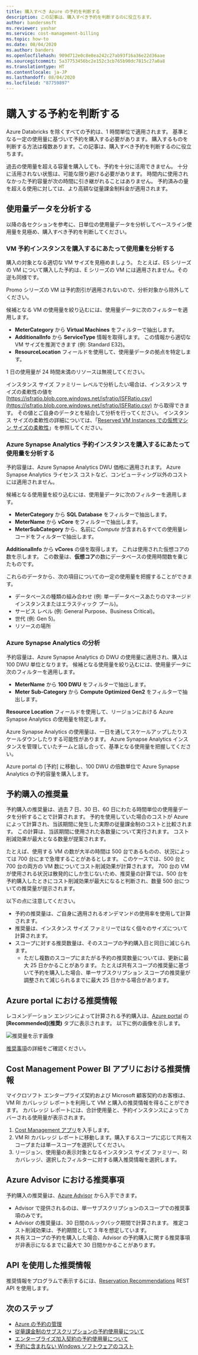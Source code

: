 ```yaml
---
title: 購入すべき Azure の予約を判断する
description: この記事は、購入すべき予約を判断するのに役立ちます。
author: bandersmsft
ms.reviewer: yashar
ms.service: cost-management-billing
ms.topic: how-to
ms.date: 08/04/2020
ms.author: banders
ms.openlocfilehash: 909d712e0c8e8ea242c27ab93f16a36e22d36aae
ms.sourcegitcommit: 5a37753456bc2e152c3cb765b90dc7815c27a0a8
ms.translationtype: HT
ms.contentlocale: ja-JP
ms.lasthandoff: 08/04/2020
ms.locfileid: "87759897"
---
```

# <a name="determine-what-reservation-to-purchase"></a>購入する予約を判断する

Azure Databricks を除くすべての予約は、1 時間単位で適用されます。 基準となる一定の使用量に基づいて予約を購入する必要があります。 購入するものを判断する方法は複数あります。この記事は、購入すべき予約を判断するのに役立ちます。

過去の使用量を超える容量を購入しても、予約を十分に活用できません。 十分に活用されない状態は、可能な限り避ける必要があります。 時間内に使用されなかった予約容量が次の時間に引き継がれることはありません。 予約済みの量を超える使用に対しては、より高額な従量課金制料金が適用されます。

## <a name="analyze-usage-data"></a>使用量データを分析する

以降の各セクションを参考に、日単位の使用量データを分析してベースライン使用量を見極め、購入すべき予約を判断してください。

### <a name="analyze-usage-for-a-vm-reserved-instance-purchase"></a>VM 予約インスタンスを購入するにあたって使用量を分析する

購入の対象となる適切な VM サイズを見極めましょう。 たとえば、ES シリーズの VM について購入した予約は、E シリーズの VM には適用されません。その逆も同様です。

Promo シリーズの VM は予約割引が適用されないので、分析対象から除外してください。

候補となる VM の使用量を絞り込むには、使用量データに次のフィルターを適用します。

- **MeterCategory** から **Virtual Machines** をフィルターで抽出します。
- **AdditionalInfo** から **ServiceType** 情報を取得します。 この情報から適切な VM サイズを推測できます (例: Standard E32)。
- **ResourceLocation** フィールドを使用して、使用量データの拠点を特定します。

1 日の使用量が 24 時間未満のリソースは無視してください。

インスタンス サイズ ファミリー レベルで分析したい場合は、インスタンス サイズの柔軟性の値を [https://isfratio.blob.core.windows.net/isfratio/ISFRatio.csv](https://isfratio.blob.core.windows.net/isfratio/ISFRatio.csv) から取得できます。 その値とご自身のデータとを結合して分析を行ってください。 インスタンス サイズの柔軟性の詳細については、「[Reserved VM Instances での仮想マシン サイズの柔軟性](../../virtual-machines/windows/reserved-vm-instance-size-flexibility.md)」を参照してください。

### <a name="analyze-usage-for-an-azure-synapse-analytics-reserved-instance-purchase"></a>Azure Synapse Analytics 予約インスタンスを購入するにあたって使用量を分析する

予約容量は、Azure Synapse Analytics DWU 価格に適用されます。 Azure Synapse Analytics ライセンス コストなど、コンピューティング以外のコストには適用されません。

候補となる使用量を絞り込むには、使用量データに次のフィルターを適用します。


- **MeterCategory** から **SQL Database** をフィルターで抽出します。
- **MeterName** から **vCore** をフィルターで抽出します。
- **MeterSubCategory** から、名前に _Compute_ が含まれるすべての使用量レコードをフィルターで抽出します。

**AdditionalInfo** から **vCores** の値を取得します。 これは使用された仮想コアの数を示します。 この数量は、**仮想コア**の数にデータベースの使用時間数を乗じたものです。

これらのデータから、次の項目についての一定の使用量を把握することができます。

- データベースの種類の組み合わせ (例: 単一データベースあたりのマネージド インスタンスまたはエラスティック プール)。
- サービス レベル (例: General Purpose、Business Critical)。
- 世代 (例: Gen 5)。
- リソースの場所

### <a name="analysis-for-azure-synapse-analytics"></a>Azure Synapse Analytics の分析

予約容量は、Azure Synapse Analytics の DWU の使用量に適用され、購入は 100 DWU 単位となります。 候補となる使用量を絞り込むには、使用量データに次のフィルターを適用します。

- **MeterName** から **100 DWU** をフィルターで抽出します。
- **Meter Sub-Category** から **Compute Optimized Gen2** をフィルターで抽出します。

**Resource Location** フィールドを使用して、リージョンにおける Azure Synapse Analytics の使用量を特定します。

Azure Synapse Analytics の使用量は、一日を通してスケールアップしたりスケールダウンしたりする可能性があります。 Azure Synapse Analytics インスタンスを管理していたチームと話し合って、基準となる使用量を把握してください。

Azure portal の [予約] に移動し、100 DWU の倍数単位で Azure Synapse Analytics の予約容量を購入します。

## <a name="reservation-purchase-recommendations"></a>予約購入の推奨量

予約購入の推奨量は、過去 7 日、30 日、60 日にわたる時間単位の使用量データを分析することで計算されます。 予約を使用していた場合のコストが Azure によって計算され、当該期間に発生した実際の従量課金制のコストと比較されます。 この計算は、当該期間に使用された各数量について実行されます。 コスト削減効果が最大となる数量が提案されます。

たとえば、使用する VM の数が大半の時間は 500 台であるものの、状況によっては 700 台にまで急増することがあるとします。 このケースでは、500 台と 700 台の両方の VM 数についてコスト削減効果が計算されます。 700 台の VM が使用される状況は散発的にしか生じないため、推奨量の計算では、500 台を予約購入したときにコスト削減効果が最大になると判断され、数量 500 台についての推奨量が提示されます。

以下の点に注意してください。

- 予約の推奨量は、ご自身に適用されるオンデマンドの使用率を使用して計算されます。
- 推奨量は、インスタンス サイズ ファミリーではなく個々のサイズについて計算されます。
- スコープに対する推奨数量は、そのスコープの予約購入日と同日に減じられます。
    - ただし複数のスコープにまたがる予約の推奨数量については、更新に最大 25 日かかることがあります。 たとえば共有スコープの推奨量に基づいて予約を購入した場合、単一サブスクリプション スコープの推奨量が調整されて減じられるまでに最大 25 日かかる場合があります。

## <a name="recommendations-in-the-azure-portal"></a>Azure portal における推奨情報

レコメンデーション エンジンによって計算される予約購入は、[Azure portal](https://portal.azure.com/#blade/Microsoft_Azure_Reservations/CreateBlade/referrer/docs) の **[Recommended]\(推奨\)** タブに表示されます。 以下に例の画像を示します。

![推奨量を示す画像](./media/determine-reservation-purchase/select-product-ri.png)

[推奨事項](reserved-instance-purchase-recommendations.md#recommendations-in-the-azure-portal)の詳細をご確認ください。

## <a name="recommendations-in-the-cost-management-power-bi-app"></a>Cost Management Power BI アプリにおける推奨情報

マイクロソフト エンタープライズ契約および Microsoft 顧客契約のお客様は、VM RI カバレッジ レポートを利用して VM と購入の推奨情報を得ることができます。 カバレッジ レポートには、合計使用量と、予約インスタンスによってカバーされる使用量が表示されます。

1. [Cost Management アプリ](https://appsource.microsoft.com/product/power-bi/costmanagement.azurecostmanagementapp)を入手します。
2. VM RI カバレッジ レポートに移動します。購入するスコープに応じて共有スコープまたは単一スコープを選択してください。
3. リージョン、使用量の表示対象となるインスタンス サイズ ファミリー、RI カバレッジ、選択したフィルターに対する購入推奨情報を選択します。

## <a name="recommendations-in-azure-advisor"></a>Azure Advisor における推奨事項

予約購入の推奨量は、[Azure Advisor](https://portal.azure.com/#blade/Microsoft_Azure_Expert/AdvisorMenuBlade/overview) から入手できます。

- Advisor で提供されるのは、単一サブスクリプションのスコープでの推奨事項のみです。
- Advisor の推奨量は、30 日間のルックバック期間で計算されます。 推定コスト削減効果は、予約期間として 3 年を想定しています。
- 共有スコープの予約を購入した場合、Advisor の予約購入に関する推奨事項が非表示になるまでに最大で 30 日間かかることがあります。

## <a name="recommendations-using-apis"></a>API を使用した推奨情報

推奨情報をプログラムで表示するには、[Reservation Recommendations](/rest/api/consumption/reservationrecommendations/list) REST API を使用します。

## <a name="next-steps"></a>次のステップ

- [Azure の予約の管理](manage-reserved-vm-instance.md)
- [従量課金制のサブスクリプションの予約使用量について](understand-reserved-instance-usage.md)
- [エンタープライズ加入契約の予約使用量について](understand-reserved-instance-usage-ea.md)
- [予約に含まれない Windows ソフトウェアのコスト](reserved-instance-windows-software-costs.md)